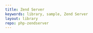 ```yaml
---
title: Zend Server
keywords: library, sample, Zend Server
layout: library
repo: php-zendserver
---
```

